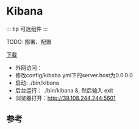 # Kibana

::: tip
可选组件
:::

TODO: 部署、配置

 [下载](https://www.elastic.co/downloads/kibana)

- 外网访问：
- 修改config/kibaba.yml下的server.host为0.0.0.0
- 启动: ./bin/kibana
- 后台运行： ./bin/kibana &, 然后输入 exit
- 浏览器打开：http://39.108.244.244:5601

## 参考
